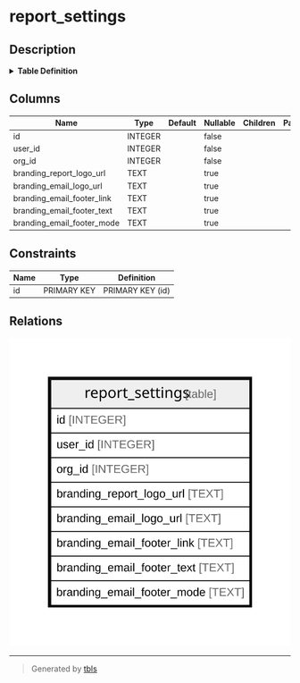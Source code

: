 # report_settings

## Description

<details>
<summary><strong>Table Definition</strong></summary>

```sql
CREATE TABLE `report_settings` (
`id` INTEGER PRIMARY KEY AUTOINCREMENT NOT NULL
, `user_id` INTEGER NOT NULL
, `org_id` INTEGER NOT NULL
, `branding_report_logo_url` TEXT NULL
, `branding_email_logo_url` TEXT NULL
, `branding_email_footer_link` TEXT NULL
, `branding_email_footer_text` TEXT NULL
, `branding_email_footer_mode` TEXT NULL
)
```

</details>

## Columns

| Name | Type | Default | Nullable | Children | Parents | Comment |
| ---- | ---- | ------- | -------- | -------- | ------- | ------- |
| id | INTEGER |  | false |  |  |  |
| user_id | INTEGER |  | false |  |  |  |
| org_id | INTEGER |  | false |  |  |  |
| branding_report_logo_url | TEXT |  | true |  |  |  |
| branding_email_logo_url | TEXT |  | true |  |  |  |
| branding_email_footer_link | TEXT |  | true |  |  |  |
| branding_email_footer_text | TEXT |  | true |  |  |  |
| branding_email_footer_mode | TEXT |  | true |  |  |  |

## Constraints

| Name | Type | Definition |
| ---- | ---- | ---------- |
| id | PRIMARY KEY | PRIMARY KEY (id) |

## Relations

![er](report_settings.svg)

---

> Generated by [tbls](https://github.com/k1LoW/tbls)
